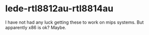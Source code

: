 # lede-rtl8812au-rtl8814au
I have not had any luck getting these to work on mips systems.
But apparently x86 is ok? Maybe.
